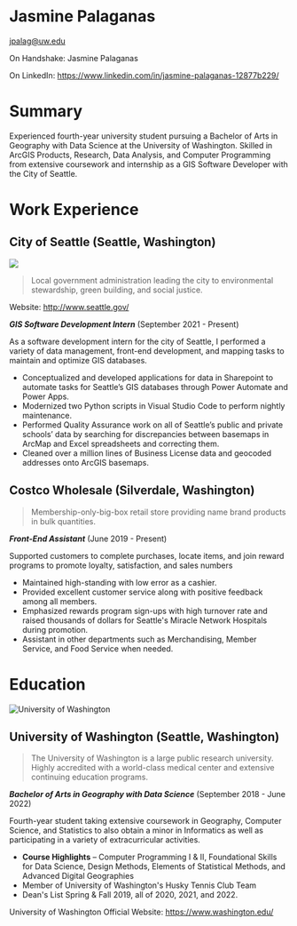 # Jasmine Palaganas

jpalag@uw.edu

On Handshake: Jasmine Palaganas

On LinkedIn: https://www.linkedin.com/in/jasmine-palaganas-12877b229/

# Summary

Experienced fourth-year university student pursuing a Bachelor of Arts in Geography with Data Science at the University of Washington. Skilled in ArcGIS Products, Research, Data Analysis, and Computer Programming from extensive coursework and internship as a GIS Software Developer with the City of Seattle.

# Work Experience

## City of Seattle (Seattle, Washington)
![](https://www.nationsonline.org/gallery/USA/Seattle-Space-Needle.jpg)
> Local government administration leading the city to environmental stewardship, green building, and social justice.

Website: http://www.seattle.gov/

***GIS Software Development Intern*** (September 2021 - Present)

As a software development intern for the city of Seattle, I performed a variety of data management, front-end development, and mapping tasks to maintain and optimize GIS databases.

- Conceptualized and developed applications for data in Sharepoint to automate tasks for Seattle’s GIS databases through Power Automate and Power Apps.
- Modernized two Python scripts in Visual Studio Code to perform nightly maintenance. 
- Performed Quality Assurance work on all of Seattle’s public and private schools’ data by searching for discrepancies between basemaps in ArcMap and Excel spreadsheets and correcting them.
- Cleaned over a million lines of Business License data and geocoded addresses onto ArcGIS basemaps.

## Costco Wholesale (Silverdale, Washington)
> Membership-only-big-box retail store providing name brand products in bulk quantities.

***Front-End Assistant*** (June 2019 - Present)

Supported customers to complete purchases, locate items, and join reward programs to promote loyalty, satisfaction, and sales numbers

- Maintained high-standing with low error as a cashier.
- Provided excellent customer service along with positive feedback among all members.
- Emphasized rewards program sign-ups with high turnover rate and raised thousands of dollars for Seattle's Miracle Network Hospitals during promotion.
- Assistant in other departments such as Merchandising, Member Service, and Food Service when needed.


# Education

![University of Washington](https://az589735.vo.msecnd.net/images/profilepics/1023567/02.jpg)

## University of Washington (Seattle, Washington)
> The University of Washington is a large public research university. Highly accredited with a world-class medical center and extensive continuing education programs.

***Bachelor of Arts in Geography with Data Science*** (September 2018 - June 2022)

Fourth-year student taking extensive coursework in Geography, Computer Science, and Statistics to also obtain a minor in Informatics as well as participating in a variety of extracurricular activities.

- **Course Highlights** – Computer Programming I & II, Foundational Skills for Data Science, Design Methods, Elements of Statistical Methods, and Advanced Digital Geographies
- Member of University of Washington's Husky Tennis Club Team
- Dean's List Spring & Fall 2019, all of 2020, 2021, and 2022.

University of Washington Official Website: https://www.washington.edu/
